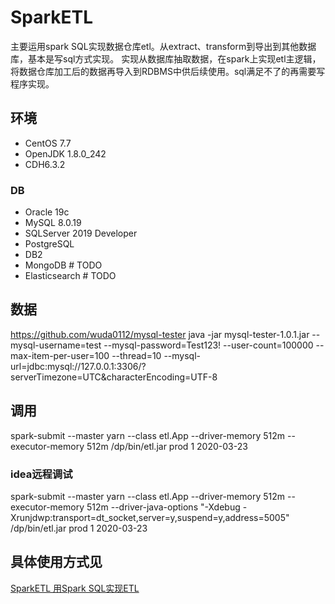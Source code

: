 # SparkETL
主要运用spark SQL实现数据仓库etl。从extract、transform到导出到其他数据库，基本是写sql方式实现。
实现从数据库抽取数据，在spark上实现etl主逻辑，将数据仓库加工后的数据再导入到RDBMS中供后续使用。sql满足不了的再需要写程序实现。
## 环境
* CentOS 7.7
* OpenJDK 1.8.0_242
* CDH6.3.2
### DB
* Oracle 19c
* MySQL 8.0.19
* SQLServer 2019 Developer
* PostgreSQL  
* DB2 
* MongoDB  # TODO
* Elasticsearch # TODO 

## 数据
https://github.com/wuda0112/mysql-tester
java -jar mysql-tester-1.0.1.jar --mysql-username=test --mysql-password=Test123! --user-count=100000 --max-item-per-user=100 --thread=10 --mysql-url=jdbc:mysql://127.0.0.1:3306/?serverTimezone=UTC&characterEncoding=UTF-8 

## 调用
spark-submit --master yarn --class etl.App --driver-memory 512m --executor-memory 512m /dp/bin/etl.jar prod 1 2020-03-23
### idea远程调试
spark-submit --master yarn --class etl.App --driver-memory 512m --executor-memory 512m --driver-java-options "-Xdebug -Xrunjdwp:transport=dt_socket,server=y,suspend=y,address=5005" /dp/bin/etl.jar  prod 1 2020-03-23

## 具体使用方式见
[SparkETL 用Spark SQL实现ETL](https://blog.csdn.net/dazheng/article/details/105370358)
